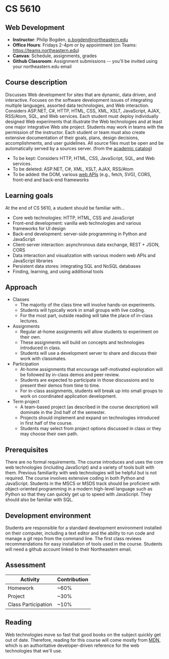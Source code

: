 # CS 5610 

## Web Development

* **Instructor**: Philip Bogden, p.bogden@northeastern.edu
* **Office Hours**: Fridays 2-4pm or by appointment (on Teams: https://teams.northeastern.edu)
* **Canvas**: Schedule, assignments, grades
* **Github Classroom**: Assignment submissions -- you'll be invited using your northeastern.edu email

## Course description

Discusses Web development for sites that are dynamic, data driven, and interactive. Focuses on the software development issues of integrating multiple languages, assorted data technologies, and Web interaction. Considers ASP.NET, C#, HTTP, HTML, CSS, XML, XSLT, JavaScript, AJAX, RSS/Atom, SQL, and Web services. Each student must deploy individually designed Web experiments that illustrate the Web technologies and at least one major integrative Web site project. Students may work in teams with the permission of the instructor. Each student or team must also create extensive documentation of their goals, plans, design decisions, accomplishments, and user guidelines. All source files must be open and be automatically served by a sources server.
(from the [academic catalog](https://catalog.northeastern.edu/course-descriptions/cs/))

* To be kept: Considers HTTP, HTML, CSS, JavaScript, SQL, and Web services. 
* To be deleted: ASP.NET, C#, XML, XSLT, AJAX, RSS/Atom 
* To be added: the DOM, various [web APIs](https://developer.mozilla.org/en-US/docs/Web/API) (e.g., fetch, SVG), CORS, front-end and back-end frameworks

## Learning goals

At the end of CS 5610, a student should be familiar with...

* Core web technologies: HTTP, HTML, CSS and JavaScript
* Front-end development: vanilla web technologies and various frameworks for UI design
* Back-end development: server-side programming in Python and JavaScript
* Client-server interaction: asynchronous data exchange, REST + JSON, CORS
* Data interaction and visualization with various modern web APIs and JavaScript libraries
* Persistent data stores: integrating SQL and NoSQL databases
* Finding, learning, and using additional tools

## Approach

* Classes
  * The majority of the class time will involve hands-on experiments.
  * Students will typically work in small groups with live coding.
  * For the most part, outside reading will take the place of in-class lectures.
* Assignments
  * Regular at-home assignments will allow students to experiment on their own.
  * These assignments will build on concepts and technologies introduced in class.
  * Students will use a development server to share and discuss their work with classmates.
* Participation
  * At-home assignments that encourage self-motivated exploration will be followed by in-class demos and peer review.
  * Students are expected to participate in those discussions and to present their demos from time to time.
  * For in-class assignments, students will break up into small groups to work on coordinated application development.
* Term project
  * A team-based project (as described in the course description) will dominate in the 2nd half of the semester.
  * Projects should implement and expand on technologies introduced in first half of the course.
  * Students may select from project options discussed in class or they may choose their own path.

## Prerequisites

There are no formal requirements. 
The course introduces and uses the core web technologies (including JavaScript) and a variety of tools built with them.
Previous familiarity with web technologies will be helpful but is not required. 
The course involves extensive coding in both Python and JavaScript.
Students in the MSCS or MSDS track should be proficient with 
object-oriented programming in a modern high-level language such as Python
so that they can quickly get up to speed with JavaScript.
They should also be familiar with SQL.

## Development environment

Students are responsible for a standard development environment installed on their computer, 
including a text editor and the ability to run code and manage a git repo from the command line. 
The first class reviews recommendations for easy installation of tools used in the course.
Students will need a github account linked to their Northeastern email.

## Assessment

 | Activity | Contribution |
 | --- | --- |
 | Homework | ~60% |
 | Project | ~30% |
 | Class Participation | ~10% |

## Reading

Web technologies move so fast that good books on the subject quickly get out of date.
Therefore, reading for this course will come mostly from [MDN](https://developer.mozilla.org/en-US/),
which is an authoritative developer-driven reference for the web technologies that we'll use.
